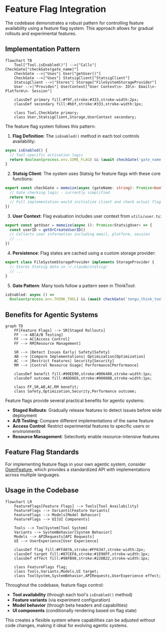 # Feature Flag Integration

The codebase demonstrates a robust pattern for controlling feature availability using a feature flag system. This approach allows for gradual rollouts and experimental features.

## Implementation Pattern

```mermaid
flowchart TB
    Tool["Tool.isEnabled()"] -->|"Calls"| CheckGate["checkGate(gate_name)"]
    CheckGate -->|"Uses"| User["getUser()"]
    CheckGate -->|"Uses"| StatsigClient["StatsigClient"]
    StatsigClient -->|"Stores"| Storage["FileSystemStorageProvider"]
    User -->|"Provides"| UserContext["User Context\n- ID\n- Email\n- Platform\n- Session"]
    
    classDef primary fill:#f9f,stroke:#333,stroke-width:2px;
    classDef secondary fill:#bbf,stroke:#333,stroke-width:1px;
    
    class Tool,CheckGate primary;
    class User,StatsigClient,Storage,UserContext secondary;
```

The feature flag system follows this pattern:

1. **Flag Definition**: The `isEnabled()` method in each tool controls availability:

```typescript
async isEnabled() {
  // Tool-specific activation logic
  return Boolean(process.env.SOME_FLAG) && (await checkGate('gate_name'));
}
```

2. **Statsig Client**: The system uses Statsig for feature flags with these core functions:

```typescript
export const checkGate = memoize(async (gateName: string): Promise<boolean> => {
  // Gate checking logic - currently simplified
  return true;
  // Full implementation would initialize client and check actual flag value
})
```

3. **User Context**: Flag evaluation includes user context from `utils/user.ts`:

```typescript
export const getUser = memoize(async (): Promise<StatsigUser> => {
  const userID = getOrCreateUserID()
  // Collects user information including email, platform, session
  // ...
})
```

4. **Persistence**: Flag states are cached using a custom storage provider:

```typescript
export class FileSystemStorageProvider implements StorageProvider {
  // Stores Statsig data in ~/.claude/statsig/
  // ...
}
```

5. **Gate Pattern**: Many tools follow a pattern seen in ThinkTool:

```typescript
isEnabled: async () =>
  Boolean(process.env.THINK_TOOL) && (await checkGate('tengu_think_tool')),
```

## Benefits for Agentic Systems

```mermaid
graph TD
    FF[Feature Flags] --> SR[Staged Rollouts]
    FF --> AB[A/B Testing]
    FF --> AC[Access Control]
    FF --> RM[Resource Management]
    
    SR --> |Detect Issues Early| Safety[Safety]
    AB --> |Compare Implementations| Optimization[Optimization]
    AC --> |Restrict Features| Security[Security]
    RM --> |Control Resource Usage| Performance[Performance]
    
    classDef benefit fill:#90EE90,stroke:#006400,stroke-width:1px;
    classDef outcome fill:#ADD8E6,stroke:#00008B,stroke-width:1px;
    
    class FF,SR,AB,AC,RM benefit;
    class Safety,Optimization,Security,Performance outcome;
```

Feature flags provide several practical benefits for agentic systems:

- **Staged Rollouts**: Gradually release features to detect issues before wide deployment
- **A/B Testing**: Compare different implementations of the same feature
- **Access Control**: Restrict experimental features to specific users or environments
- **Resource Management**: Selectively enable resource-intensive features

## Feature Flag Standards

For implementing feature flags in your own agentic system, consider [OpenFeature](https://openfeature.dev/), which provides a standardized API with implementations across multiple languages.

## Usage in the Codebase

```mermaid
flowchart LR
    FeatureFlags[Feature Flags] --> Tools[Tool Availability]
    FeatureFlags --> Variants[Feature Variants]
    FeatureFlags --> Models[Model Behavior]
    FeatureFlags --> UI[UI Components]
    
    Tools --> ToolSystem[Tool System]
    Variants --> SystemBehavior[System Behavior]
    Models --> APIRequests[API Requests]
    UI --> UserExperience[User Experience]
    
    classDef flag fill:#FFA07A,stroke:#FF6347,stroke-width:2px;
    classDef target fill:#87CEFA,stroke:#1E90FF,stroke-width:1px;
    classDef effect fill:#98FB98,stroke:#228B22,stroke-width:1px;
    
    class FeatureFlags flag;
    class Tools,Variants,Models,UI target;
    class ToolSystem,SystemBehavior,APIRequests,UserExperience effect;
```

Throughout the codebase, feature flags control:

- **Tool availability** (through each tool's `isEnabled()` method)
- **Feature variants** (via experiment configuration)
- **Model behavior** (through beta headers and capabilities)
- **UI components** (conditionally rendering based on flag state)

This creates a flexible system where capabilities can be adjusted without code changes, making it ideal for evolving agentic systems.